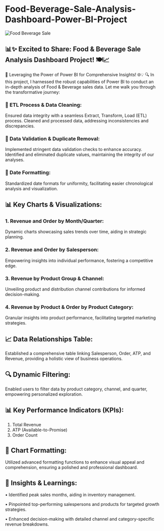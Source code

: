 # Food-Beverage-Sale-Analysis-Dashboard-Power-BI-Project
![Food   Beverage Sale](https://github.com/Kumar28494/Food-Beverage-Sale-Analysis-Dashboard-Power-BI-Project/assets/145334281/b0f2c3e8-713d-458e-b15f-92d6b269a227)

## 📊✨ Excited to Share: Food & Beverage Sale Analysis Dashboard Project! 🍽️📈
🚀 Leveraging the Power of Power BI for Comprehensive Insights! 🌐💡
🔍 In this project, I harnessed the robust capabilities of Power BI to conduct an in-depth analysis of Food & Beverage sales data. Let me walk you through the transformative journey:
### 🔄 ETL Process & Data Cleaning:
Ensured data integrity with a seamless Extract, Transform, Load (ETL) process. Cleaned and processed data, addressing inconsistencies and discrepancies.
### 🛑 Data Validation & Duplicate Removal: 
Implemented stringent data validation checks to enhance accuracy. Identified and eliminated duplicate values, maintaining the integrity of our analyses.
### 📅 Date Formatting:
Standardized date formats for uniformity, facilitating easier chronological analysis and visualization.
## 📊 Key Charts & Visualizations:
### 1.	Revenue and Order by Month/Quarter:
Dynamic charts showcasing sales trends over time, aiding in strategic planning.
### 2.	Revenue and Order by Salesperson:
Empowering insights into individual performance, fostering a competitive edge.
### 3.	Revenue by Product Group & Channel:
Unveiling product and distribution channel contributions for informed decision-making.
### 4.	Revenue by Product & Order by Product Category:
Granular insights into product performance, facilitating targeted marketing strategies.
## 📈 Data Relationships Table:
Established a comprehensive table linking Salesperson, Order, ATP, and Revenue, providing a holistic view of business operations.
## 🔍 Dynamic Filtering: 
Enabled users to filter data by product category, channel, and quarter, empowering personalized exploration.
## 📊 Key Performance Indicators (KPIs):
1.	Total Revenue
2.	ATP (Available-to-Promise)
3.	Order Count
## 🎨 Chart Formatting:
Utilized advanced formatting functions to enhance visual appeal and comprehension, ensuring a polished and professional dashboard.
## 🚀 Insights & Learnings:
•	Identified peak sales months, aiding in inventory management.

•	Pinpointed top-performing salespersons and products for targeted growth strategies.

•	Enhanced decision-making with detailed channel and category-specific revenue breakdowns.


